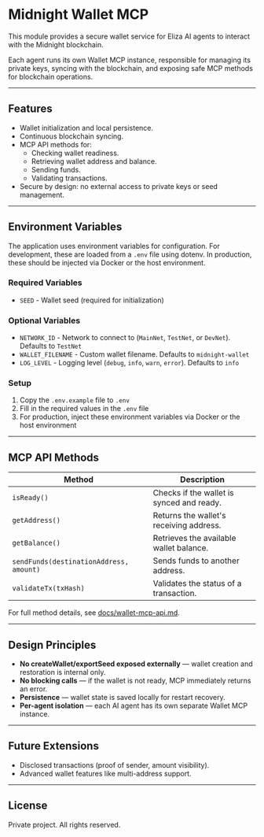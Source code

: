 # Midnight Wallet MCP

This module provides a secure wallet service for Eliza AI agents to interact with the Midnight blockchain.

Each agent runs its own Wallet MCP instance, responsible for managing its private keys, syncing with the blockchain, and exposing safe MCP methods for blockchain operations.

---

## Features

- Wallet initialization and local persistence.
- Continuous blockchain syncing.
- MCP API methods for:
  - Checking wallet readiness.
  - Retrieving wallet address and balance.
  - Sending funds.
  - Validating transactions.
- Secure by design: no external access to private keys or seed management.

---

## Environment Variables

The application uses environment variables for configuration. For development, these are loaded from a `.env` file using dotenv. In production, these should be injected via Docker or the host environment.

### Required Variables
- `SEED` - Wallet seed (required for initialization)

### Optional Variables
- `NETWORK_ID` - Network to connect to (`MainNet`, `TestNet`, or `DevNet`). Defaults to `TestNet`
- `WALLET_FILENAME` - Custom wallet filename. Defaults to `midnight-wallet`
- `LOG_LEVEL` - Logging level (`debug`, `info`, `warn`, `error`). Defaults to `info`

### Setup
1. Copy the `.env.example` file to `.env`
2. Fill in the required values in the `.env` file
3. For production, inject these environment variables via Docker or the host environment

---

## MCP API Methods

| Method              | Description                      |
|---------------------|----------------------------------|
| `isReady()`         | Checks if the wallet is synced and ready. |
| `getAddress()`      | Returns the wallet's receiving address. |
| `getBalance()`      | Retrieves the available wallet balance. |
| `sendFunds(destinationAddress, amount)` | Sends funds to another address. |
| `validateTx(txHash)` | Validates the status of a transaction. |

For full method details, see [docs/wallet-mcp-api.md](./docs/wallet-mcp-api.md).

---

## Design Principles

- **No createWallet/exportSeed exposed externally** — wallet creation and restoration is internal only.
- **No blocking calls** — if the wallet is not ready, MCP immediately returns an error.
- **Persistence** — wallet state is saved locally for restart recovery.
- **Per-agent isolation** — each AI agent has its own separate Wallet MCP instance.

---

## Future Extensions

- Disclosed transactions (proof of sender, amount visibility).
- Advanced wallet features like multi-address support.

---

## License

Private project. All rights reserved.
